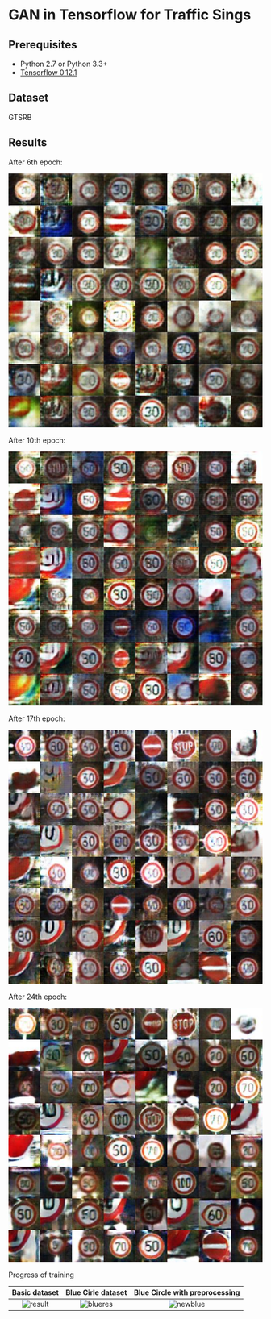 # GAN in Tensorflow for Traffic Sings

## Prerequisites

- Python 2.7 or Python 3.3+
- [Tensorflow 0.12.1](https://github.com/tensorflow/tensorflow/tree/r0.12)

## Dataset

GTSRB

## Results

After 6th epoch:

![result6](assets/train_06_0107.jpg)

After 10th epoch:

![result10](assets/train_10_0079.jpg)

After 17th epoch:

![result17](assets/train_17_0105.jpg)

After 24th epoch:

![result24](assets/train_24_0131.jpg)

Progress of training

Basic dataset             |  Blue Cirle dataset | Blue Circle with preprocessing 
:--------------------:|:--------------------:|:--------------------:
![result](assets/train.gif)  |  ![blueres](assets/bluetrain.gif) | ![newblue](assets/newTrainBlue.gif)
